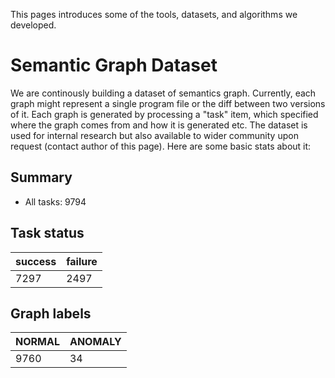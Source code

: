 This pages introduces some of the tools, datasets, and algorithms we developed.

# Semantic Graph Dataset

We are continously building a dataset of semantics graph. Currently,
each graph might represent a single program file or the diff between two
versions of it. Each graph is generated by processing a "task" item, which
specified where the graph comes from and how it is generated etc.
The dataset is used for internal research but also available to wider community
upon request (contact author of this page). Here are some basic stats about it:

## Summary

* All tasks: 9794

## Task status

|   success |   failure |
|-----------|-----------|
|      7297 |      2497 |

## Graph labels

|   NORMAL |   ANOMALY |
|----------|-----------|
|     9760 |        34 |
